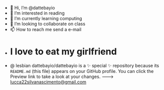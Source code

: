 - 👋 Hi, I’m @dattebayio
- 👀 I’m interested in reading
- 🌱 I’m currently learning computing
- 💞️ I’m looking to collaborate on class
- 📫 How to reach me send a e-mail
- # I love to eat my girlfriend
- @ lesbian 
dattebayio/dattebayio is a ✨ special ✨ repository because its `README.md` (this file) appears on your GitHub profile.
You can click the Preview link to take a look at your changes.
--->
lucca22silvanascimento@gmail.com
